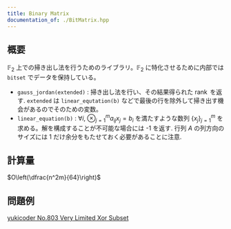 ```yaml
---
title: Binary Matrix
documentation_of: ./BitMatrix.hpp
---
```


## 概要
$\mathbb{F}_2$ 上での掃き出し法を行うためのライブラリ。$\mathbb{F}_2$ に特化させるために内部では `bitset` でデータを保持している。
- `gauss_jordan(extended)` : 掃き出し法を行い、その結果得られた $\operatorname{rank}$ を返す. `extended` は `linear_equtation(b)` などで最後の行を除外して掃き出す機会があるのでそのための変数。
- `linear_equation(b)` : $\forall i,\ \otimes_{j=1}^m a_{ij}x_j = b_i$ を満たすような数列 $\{x_j\}_{j=1}^m$ を求める。解を構成することが不可能な場合には -1 を返す. 行列 $A$ の列方向のサイズには 1 だけ余分をもたせておく必要があることに注意.

## 計算量
$O\left(\dfrac{n^2m}{64}\right)$

## 問題例
[yukicoder No.803 Very Limited Xor Subset](https://yukicoder.me/problems/no/803)
